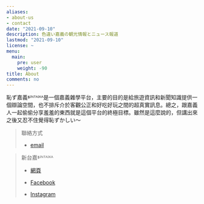 ```yaml
---
aliases:
- about-us
- contact
date: "2021-09-10"
description: 色違い嘉義の観光情報とニュース報道
lastmod: "2021-09-10"
license: ~
menu:
  main:
    pre: user
    weight: -90
title: About
comments: no
---
```


恥ず嘉義ᙚᴵᴺᵀᴬᴵᴷᴬ是一個嘉義雜學平台，主要的目的是給旅遊資訊和新聞知識提供一個辯論空間，也不排斥介於客觀公正和好吃好玩之間的超真實訊息。總之，跟嘉義人一起偷偷分享羞羞的東西就是這個平台的終極目標。雖然是這麼說的，但講出來之後又忍不住覺得恥ずかしい～

> 聯絡方式
>
> -   [email](mailto:support@sintaika.com)

> 新台嘉ᙚᴵᴺᵀᴬᴵᴷᴬ
>
> -   [網頁](https://www.sintaika.com)
>
> -   [Facebook](https://www.facebook.com/sintaikaka/)
>
> -   [Instagram](https://www.instagram.com/sintaikaka/)
